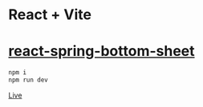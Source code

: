 # React + Vite

# [react-spring-bottom-sheet](https://react-spring.bottom-sheet.dev/)

```bash
npm i 
npm run dev
```

[Live](https://react-responsive-button-spring-bot-sh.netlify.app)